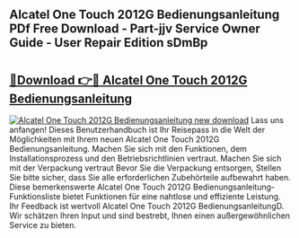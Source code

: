 ## Alcatel One Touch 2012G Bedienungsanleitung PDf Free Download - Part-jjv Service Owner Guide - User Repair Edition sDmBp

# <h2><a href="http://df5851h.blite.top/?on=Alcatel+One+Touch+2012G+Bedienungsanleitung">🔗Download 👉🔴 Alcatel One Touch 2012G Bedienungsanleitung</a></h2>

[![Alcatel One Touch 2012G Bedienungsanleitung new download](https://i.imgur.com/lujVjoI.png)](http://df5851h.blite.top/?on=Alcatel+One+Touch+2012G+Bedienungsanleitung)
Lass uns anfangen! Dieses Benutzerhandbuch ist Ihr Reisepass in die Welt der Möglichkeiten mit Ihrem neuen Alcatel One Touch 2012G Bedienungsanleitung. Machen Sie sich mit den Funktionen, dem Installationsprozess und den Betriebsrichtlinien vertraut. Machen Sie sich mit der Verpackung vertraut Bevor Sie die Verpackung entsorgen, Stellen Sie bitte sicher, dass Sie alle erforderlichen Zubehörteile aufbewahrt haben. Diese bemerkenswerte Alcatel One Touch 2012G Bedienungsanleitung-Funktionsliste bietet Funktionen für eine nahtlose und effiziente Leistung. Ihr Feedback ist wertvoll Alcatel One Touch 2012G BedienungsanleitungD. Wir schätzen Ihren Input und sind bestrebt, Ihnen einen außergewöhnlichen Service zu bieten.
